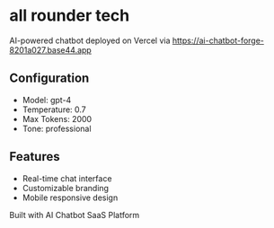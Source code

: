 # all rounder tech

AI-powered chatbot deployed on Vercel via https://ai-chatbot-forge-8201a027.base44.app

## Configuration
- Model: gpt-4
- Temperature: 0.7
- Max Tokens: 2000
- Tone: professional

## Features
- Real-time chat interface
- Customizable branding
- Mobile responsive design

Built with AI Chatbot SaaS Platform
